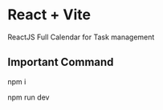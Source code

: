 # React + Vite

ReactJS Full Calendar for Task management

## Important Command

npm i

npm run dev
